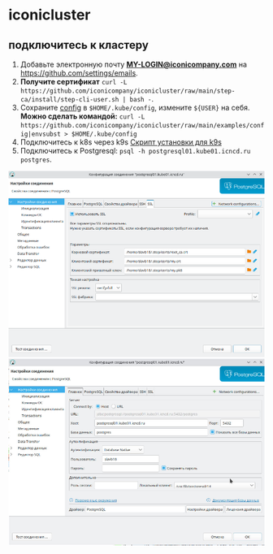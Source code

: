 # iconicluster

## подключитесь к кластеру
1. Добавьте электронную почту **MY-LOGIN@iconicompany.com** на https://github.com/settings/emails.
2. **Получите сертификат** `curl -L https://github.com/iconicompany/iconicluster/raw/main/step-ca/install/step-cli-user.sh | bash -`.
3. Сохраните [config](https://github.com/iconicompany/iconicluster/blob/main/examples/config) 
в `$HOME/.kube/config`, измените `${USER}` на себя. **Можно сделать командой:**
`curl -L https://github.com/iconicompany/iconicluster/raw/main/examples/config|envsubst > $HOME/.kube/config`
4. Подключитесь к k8s через k9s
[Скрипт установки для k9s](https://github.com/iconicompany/osboxes/raw/master/ubuntu/apps/k9s.sh) 
5. Подключитесь к Postgresql: `psql -h postgresql01.kube01.icncd.ru postgres`.


![dbeaver01.jpg](docs/dbeaver01.jpg)
![dbeaver02.jpg](docs/dbeaver02.jpg)
